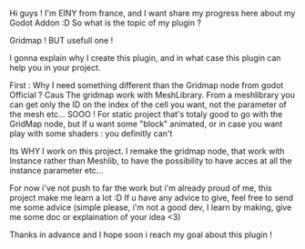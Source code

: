Hi guys !
I'm EINY from france, and I want share my progress here about my Godot Addon :D
So what is the topic of my plugin ?

Gridmap ! BUT usefull one !

I gonna explain why I create this plugin, and in what case this plugin can help you in your project.

First : Why I need something different than the Gridmap node from godot Official ?
Caus The gridmap work with MeshLibrary.
From a meshlibrary you can get only the ID on the index of the cell you want, not the parameter of the mesh etc...
SOOO ! For static project that's totaly good to go with the GridMap node, but if u want some "block" animated, or in case you want play with some shaders : you definitly can't

Its WHY I work on this project.
I remake the gridmap node, that work with Instance rather than Meshlib, to have the possibility to have acces at all the instance parameter etc...

For now i've not push to far the work but i'm already proud of me, this project make me learn a lot :D
If u have any advice to give, feel free to send me some advice (simple please, i'm not a good dev, I learn by making, give me some doc or explaination of your idea <3)

Thanks in advance and I hope soon i reach my goal about this plugin !
